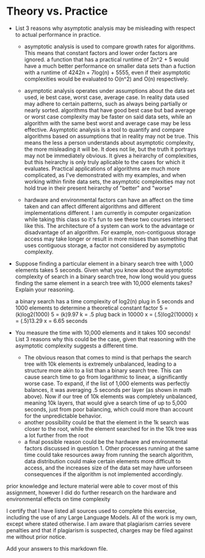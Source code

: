 # Theory vs. Practice

- List 3 reasons why asymptotic analysis may be misleading with respect to
  actual performance in practice.

  - asymptotic analysis is used to compare growth rates for algorithms. This means that constant factors and lower order factors are ignored. a function that has a practical runtime of 2n^2 + 5 would have a much better performance on smaller data sets than a fuction with a runtime of 4242n + 7log(n) + 5555, even if their asymptotic complexities would be evaluated to O(n^2) and O(n) respectively.
 
  - asymptotic analysis operates under assumptions about the data set used, ie best case, worst case, average case. In reality data used may adhere to certain patterns, such as always being partially or nearly sorted. algorithms that have good best case but bad average or worst case complexity may be faster on said data sets, while an algorithm with the same best worst and average case may be less effective. Asymptotic analysis is a tool to quantify and compare algorithms based on assumptions that in reality may not be true. This means the less a person understands about asymptotic complexity, the more misleading it will be. It does not lie, but the truth it portrays may not be immediately obvious. It gives a heirarchy of complexities, but this heirarchy is only truly aplicable to the cases for which it evaluates. Practical applications of algorithms are much more complicated, as I've demonstrated with my examples, and when working within finite data sets, the asymptotic complexities may not hold true in their present heirarchy of "better" and "worse"
 
  - hardware and environmental factors can have an affect on the time taken and can affect different algorithms and different implementations different. I am currently in computer organization while taking this class so it's fun to see these two courses intersect like this. The architecture of a system can work to the advantage or disadvantage of an algorithm. For example, non-contiguous storage access may take longer or result in more misses than something that uses contiguous storage, a factor not considered by asymptotic complexity.

- Suppose finding a particular element in a binary search tree with 1,000
  elements takes 5 seconds. Given what you know about the asymptotic complexity
  of search in a binary search tree, how long would you guess finding the same
  element in a search tree with 10,000 elements takes? Explain your reasoning.

  a binary search has a time complexity of log2(n)
  plug in 5 seconds and 1000 elements to determine a theoretical constant factor
  5 = (k)log2(1000)
  5 = (k)9.97
  k = .5
  plug back in 10000
  x = (.5)log2(10000)
  x = (.5)13.29
  x = 6.65 seconds

- You measure the time with 10,000 elements and it takes 100 seconds! List 3
  reasons why this could be the case, given that reasoning with the asymptotic
  complexity suggests a different time.

  - The obvious reason that comes to mind is that perhaps the search tree with 10k elements is extremely unbalanced, leading to a structure more akin to a list than a binary search tree. This can cause search time to go from logarithmic to linear, a significantly worse case. To expand, if the list of 1,000 elements was perfectly balances, it was averaging .5 seconds per layer (as shown in math above). Now if our tree of 10k elements was completely unbalanced, meaning 10k layers, that would give a search time of up to 5,000 seconds, just from poor balancing, which could more than account for the unpredictable behavior.
  - another possibility could be that the element in the 1k search was closer to the root, while the element searched for in the 10k tree was a lot further from the root
  - a final possible reason could be the hardware and environmental factors discussed in question 1. Other processes running at the same time could take resources away from running the search algorithm, data distribution could make certain elements more difficult to access, and the increases size of the data set may have unforseen consequences if the algorithm is not implemented accordingly.

prior knowledge and lecture material were able to cover most of this assignment, however I did do further research on the hardware and environmental effects on time complexity
 
I certify that I have listed all sources used to complete this exercise, including the use of any Large Language Models. All of the work is my own, except where stated otherwise. I am aware that plagiarism carries severe penalties and that if plagiarism is suspected, charges may be filed against me without prior notice.

Add your answers to this markdown file.
